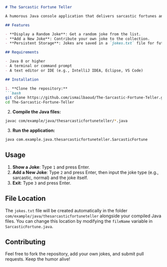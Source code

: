 ````md
# The Sarcastic Fortune Teller

A humorous Java console application that delivers sarcastic fortunes and allows you to add your own jokes. Perfect for a quick laugh or to brighten someone's day.

## Features

- **Display a Random Joke**: Get a random joke from the list.
- **Add a New Joke**: Contribute your own joke to the collection.
- **Persistent Storage**: Jokes are saved in a `jokes.txt` file for future use.

## Requirements

- Java 8 or higher
- A terminal or command prompt
- A text editor or IDE (e.g., IntelliJ IDEA, Eclipse, VS Code)

## Installation

1. **Clone the repository:**
```bash
git clone https://github.com/ismailbaoud/The-Sarcastic-Fortune-Teller.git
cd The-Sarcastic-Fortune-Teller
````

2. **Compile the Java files:**

```bash
javac com/example/java/thesarcasticfortuneteller/*.java
```

3. **Run the application:**

```bash
java com.example.java.thesarcasticfortuneteller.SarcasticFortune
```

## Usage

1. **Show a Joke**: Type `1` and press Enter.
2. **Add a New Joke**: Type `2` and press Enter, then input the joke type (e.g., sarcastic, normal) and the joke itself.
3. **Exit**: Type `3` and press Enter.

## File Location

The `jokes.txt` file will be created automatically in the folder `com/example/java/thesarcasticfortuneteller` alongside your compiled Java files. You can change this location by modifying the `fileName` variable in `SarcasticFortune.java`.

## Contributing

Feel free to fork the repository, add your own jokes, and submit pull requests. Keep the humor alive!
